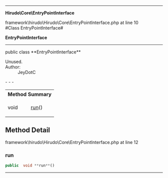 - - -

**Hirudo\Core\EntryPointInterface**
<div class="location">framework\hirudo\Hirudo\Core\EntryPointInterface.php at line 10</div>
#Class EntryPointInterface#

**EntryPointInterface**


- - -

<p class="signature">public  class **EntryPointInterface**</p>

<div class="comment" id="overview_description"><p></p></div>

<dl>
<dt>Unused.</dt>
<dt>Author:</dt>
<dd>JeyDotC</dd>
</dl>
- - -

<table id="summary_method">
<tr><th colspan="2">Method Summary</th></tr>
<tr>
<td class="type"> void</td>
<td class="description"><p class="name"><a href="#run">run</a>()</p></td>
</tr>
</table>

<h2 id="detail_method">Method Detail</h2>
<div class="location">framework\hirudo\Hirudo\Core\EntryPointInterface.php at line 12</div>
<h3 id="run()">run</h3>

```php
public  void **run**()
```
<div class="details">
</div>

- - -

